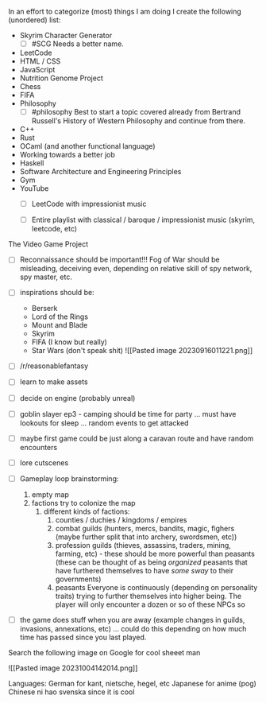 In an effort to categorize (most) things I am doing I create the following (unordered) list:

- Skyrim Character Generator
  - [ ] #SCG Needs a better name.
- LeetCode
- HTML / CSS
- JavaScript
- Nutrition Genome Project
- Chess
- FIFA
- Philosophy
  - [ ] #philosophy Best to start a topic covered already from Bertrand Russell's History of Western Philosophy and continue from there.
- C++
- Rust
- OCaml (and another functional language)
- Working towards a better job
- Haskell
- Software Architecture and Engineering Principles
- Gym
- YouTube
	- [ ] LeetCode with impressionist music
	- [ ] Entire playlist with classical / baroque / impressionist music (skyrim, leetcode, etc)


The Video Game Project
- [ ] Reconnaissance should be important!!! Fog of War should be misleading, deceiving even, depending on relative skill of spy network, spy master, etc.
- [ ] inspirations should be:
	* Berserk
	* Lord of the Rings
	* Mount and Blade
	* Skyrim
	* FIFA (I know but really)
	* Star Wars (don't speak shit)
	![[Pasted image 20230916011221.png]]
- [ ] /r/reasonablefantasy
- [ ] learn to make assets
- [ ] decide on engine (probably unreal)
- [ ] goblin slayer ep3 - camping should be time for party ... must have lookouts for sleep ... random events to get attacked
- [ ] maybe first game could be just along a caravan route and have random encounters
- [ ] lore cutscenes
- [ ] Gameplay loop brainstorming:
	1) empty map
	2) factions try to colonize the map
		1) different kinds of factions:
			1) counties / duchies / kingdoms / empires
			2) combat guilds (hunters, mercs, bandits, magic, fighers (maybe further split that into archery, swordsmen, etc))
			3) profession guilds (thieves, assassins, traders, mining, farming, etc) - these should be more powerful than peasants (these can be thought of as being *organized* peasants that have furthered themselves to have *some sway* to their governments)
			4) peasants
		Everyone is continuously (depending on personality traits) trying to further themselves into higher being. The player will only encounter a dozen or so of these NPCs so 

- [ ] the game does stuff when you are away (example changes in guilds, invasions, annexations, etc) ... could do this depending on how much time has passed since you last played.
 
Search the following image on Google for cool sheeet man

![[Pasted image 20231004142014.png]]

Languages:
German for kant, nietsche, hegel, etc
Japanese for anime (pog)
Chinese ni hao
svenska since it is cool
